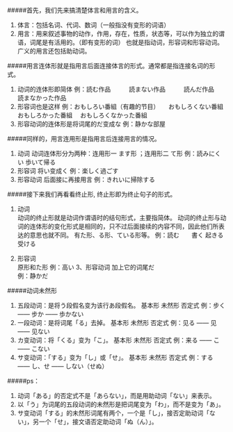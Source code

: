 #####首先，我们先来搞清楚体言和用言的含义。

1. 体言：包括名词、代词、数词（一般指没有变形的词语）
2. 用言：用来叙述事物的动作，作用，存在，性质，状态等，可以作为独立的谓语，词尾是有活用的。（即有变形的词）
     也就是指动词，形容词和形容动词。广义的用言还包括助动词。


#####用言连体形就是指用言后面连接体言的形式。通常都是指连接名词的形式。

1. 动词的连体形即简体
	例：読む作品　　　読まない作品　　　読んだ作品　　　読まなかった作品
2. 形容词也是这样
	例：おもしろい番組（有趣的节目）　　おもしろくない番組　おもしろかった番組　  おもしろくなかった番組
3. 形容动词的连体形是将词尾的だ变成な
	例：静かな部屋


#####同样的，用言连用形是指用言后连接用言的情况。
1. 动词  动词连体形分为两种：连用形一 ます形 ；连用形二 て形
	例：読みにくい        歩いて帰る
2. 形容词   将い变成く
	例：楽しく過ごす　
3. 形容动词 后面接に再接用言
	例：きれいに掃除する


#####接下来我们再看看终止形, 终止形即为终止句子的形式。
1. 动词   
	动词的终止形就是动词作谓语时的结句形式，主要指简体。
	动词的终止形与动词的连体形的变化形式是相同的，只不过后面接续的内容不同，因此他们所表达的意思也就不同。
	有た形、る形、ている形等。
	例：読む　　書く     起きる　受ける
	
2. 形容词   
	原形和た形
	例：高い
3、形容动词 加上它的词尾だ   
	例：静かだ


#####动词未然形
1. 五段动词：是将う段假名变为该行あ段假名。
          基本形   未然形    否定式
      例：步く ——  步か ——   歩かない
2. 一段动词：是将词尾「る」去掉。
          基本形  未然形       否定式
      例：见る ——  见 ——   见ない
3. カ变动词：将「くる」变为「こ」。
          基本形   未然形       否定式
      例：来る ——   こ ——    こない
4. サ变动词：「する」变为「し」或「せ」。
          基本形   未然形       否定式
      例：する ——   し、せ ——  しない（せぬ）
   
   
#####ps：
1. 动词「ある」的否定式不是「あらない」，而是用助动词「ない」来表示。
2. 以「う」为词尾的五段动词的未然形是把词尾变为「わ」，而不是变为「あ」。
3. サ变动词「する」的未然形词尾有两个，一个是「し」，接否定助动词「ない」，另一个「せ」，接文语否定助动词「ぬ（ん）」。